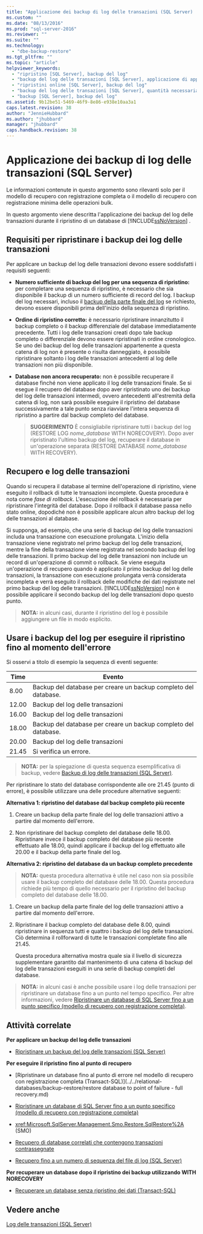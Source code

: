 ```yaml
---
title: "Applicazione dei backup di log delle transazioni (SQL Server) | Microsoft Docs"
ms.custom: ""
ms.date: "08/13/2016"
ms.prod: "sql-server-2016"
ms.reviewer: ""
ms.suite: ""
ms.technology: 
  - "dbe-backup-restore"
ms.tgt_pltfrm: ""
ms.topic: "article"
helpviewer_keywords: 
  - "ripristino [SQL Server], backup del log"
  - "backup del log delle transazioni [SQL Server], applicazione di applicazioni"
  - "ripristini online [SQL Server], backup del log"
  - "backup del log delle transazioni [SQL Server], quantità necessaria per la sequenza di ripristino"
  - "backup [SQL Server], backup del log"
ms.assetid: 9b12be51-5469-46f9-8e86-e938e10aa3a1
caps.latest.revision: 38
author: "JennieHubbard"
ms.author: "jhubbard"
manager: "jhubbard"
caps.handback.revision: 38
---
```

# Applicazione dei backup di log delle transazioni (SQL Server)
  Le informazioni contenute in questo argomento sono rilevanti solo per il modello di recupero con registrazione completa o il modello di recupero con registrazione minima delle operazioni bulk.  
  
 In questo argomento viene descritta l'applicazione dei backup del log delle transazioni durante il ripristino di un database di [!INCLUDE[ssNoVersion](../../includes/ssnoversion-md.md)] .  
 
  
##  <a name="Requirements"></a> Requisiti per ripristinare i backup dei log delle transazioni  
 Per applicare un backup del log delle transazioni devono essere soddisfatti i requisiti seguenti:  
  
-   **Numero sufficiente di backup del log per una sequenza di ripristino:** per completare una sequenza di ripristino, è necessario che sia disponibile il backup di un numero sufficiente di record del log. I backup del log necessari, incluso il [backup della parte finale del log](../../relational-databases/backup-restore/tail-log-backups-sql-server.md) se richiesto, devono essere disponibili prima dell'inizio della sequenza di ripristino.  
  
-   **Ordine di ripristino corretto:**  è necessario ripristinare innanzitutto il backup completo o il backup differenziale del database immediatamente precedente. Tutti i log delle transazioni creati dopo tale backup completo o differenziale devono essere ripristinati in ordine cronologico. Se uno dei backup del log delle transazioni appartenente a questa catena di log non è presente o risulta danneggiato, è possibile ripristinare soltanto i log delle transazioni antecedenti al log delle transazioni non più disponibile.  
  
-   **Database non ancora recuperato:**  non è possibile recuperare il database finché non viene applicato il log delle transazioni finale. Se si esegue il recupero del database dopo aver ripristinato uno dei backup del log delle transazioni intermedi, ovvero antecedenti all'estremità della catena di log, non sarà possibile eseguire il ripristino del database successivamente a tale punto senza riavviare l'intera sequenza di ripristino a partire dal backup completo del database.  
  
    > **SUGGERIMENTO** È consigliabile ripristinare tutti i backup del log (RESTORE LOG *nome_database* WITH NORECOVERY). Dopo aver ripristinato l'ultimo backup del log, recuperare il database in un'operazione separata (RESTORE DATABASE *nome_database* WITH RECOVERY).  
  
##  <a name="RecoveryAndTlogs"></a> Recupero e log delle transazioni  
 Quando si recupera il database al termine dell'operazione di ripristino, viene eseguito il rollback di tutte le transazioni incomplete. Questa procedura è nota come *fase di rollback*. L'esecuzione del rollback è necessaria per ripristinare l'integrità del database. Dopo il rollback il database passa nello stato online, dopodiché non è possibile applicare alcun altro backup del log delle transazioni al database.  
  
 Si supponga, ad esempio, che una serie di backup del log delle transazioni includa una transazione con esecuzione prolungata. L'inizio della transazione viene registrato nel primo backup del log delle transazioni, mentre la fine della transazione viene registrata nel secondo backup del log delle transazioni. Il primo backup del log delle transazioni non include un record di un'operazione di commit o rollback. Se viene eseguita un'operazione di recupero quando è applicato il primo backup del log delle transazioni, la transazione con esecuzione prolungata verrà considerata incompleta e verrà eseguito il rollback delle modifiche dei dati registrate nel primo backup del log delle transazioni. [!INCLUDE[ssNoVersion](../../includes/ssnoversion-md.md)] non è possibile applicare il secondo backup del log delle transazioni dopo questo punto.  
  
> **NOTA:** in alcuni casi, durante il ripristino del log è possibile aggiungere un file in modo esplicito.  
  
##  <a name="PITrestore"></a> Usare i backup del log per eseguire il ripristino fino al momento dell'errore  
 Si osservi a titolo di esempio la sequenza di eventi seguente:  
  
|Time|Evento|  
|----------|-----------|  
|8.00|Backup del database per creare un backup completo del database.|  
|12.00|Backup del log delle transazioni|  
|16.00|Backup del log delle transazioni|  
|18.00|Backup del database per creare un backup completo del database.|  
|20.00|Backup del log delle transazioni|  
|21.45|Si verifica un errore.|  
  
> **NOTA:** per la spiegazione di questa sequenza esemplificativa di backup, vedere [Backup di log delle transazioni &#40;SQL Server&#41;](../../relational-databases/backup-restore/transaction-log-backups-sql-server.md).  
  
 Per ripristinare lo stato del database corrispondente alle ore 21.45 (punto di errore), è possibile utilizzare una delle procedure alternative seguenti:  
  
 **Alternativa 1: ripristino del database dal backup completo più recente**  
  
1.  Creare un backup della parte finale del log delle transazioni attivo a partire dal momento dell'errore.  
  
2.  Non ripristinare del backup completo del database delle 18.00. Ripristinare invece il backup completo del database più recente effettuato alle 18.00, quindi applicare il backup del log effettuato alle 20.00 e il backup della parte finale del log.  
  
 **Alternativa 2: ripristino del database da un backup completo precedente**  
  
> **NOTA:** questa procedura alternativa è utile nel caso non sia possibile usare il backup completo del database delle 18.00. Questa procedura richiede più tempo di quello necessario per il ripristino del backup completo del database delle 18.00.  
  
1.  Creare un backup della parte finale del log delle transazioni attivo a partire dal momento dell'errore.  
  
2.  Ripristinare il backup completo del database delle 8.00, quindi ripristinare in sequenza tutti e quattro i backup del log delle transazioni. Ciò determina il rollforward di tutte le transazioni completate fino alle 21.45.  
  
     Questa procedura alternativa mostra quale sia il livello di sicurezza supplementare garantito dal mantenimento di una catena di backup del log delle transazioni eseguiti in una serie di backup completi del database.  
  
> **NOTA:** in alcuni casi è anche possibile usare i log delle transazioni per ripristinare un database fino a un punto nel tempo specifico. Per altre informazioni, vedere [Ripristinare un database di SQL Server fino a un punto specifico &#40;modello di recupero con registrazione completa&#41;](../../relational-databases/backup-restore/restore-a-sql-server-database-to-a-point-in-time-full-recovery-model.md).  
  
##  <a name="RelatedTasks"></a> Attività correlate  
 **Per applicare un backup del log delle transazioni**  
  
-   [Ripristinare un backup del log delle transazioni &#40;SQL Server&#41;](../../relational-databases/backup-restore/restore-a-transaction-log-backup-sql-server.md)  
  
 **Per eseguire il ripristino fino al punto di recupero**  
  
-   [Ripristinare un database fino al punto di errore nel modello di recupero con registrazione completa &#40;Transact-SQL&#41;](../../relational-databases/backup-restore/restore database to point of failure - full recovery.md)  
  
-   [Ripristinare un database di SQL Server fino a un punto specifico &#40;modello di recupero con registrazione completa&#41;](../../relational-databases/backup-restore/restore-a-sql-server-database-to-a-point-in-time-full-recovery-model.md)  
  
-   <xref:Microsoft.SqlServer.Management.Smo.Restore.SqlRestore%2A> (SMO)  
  
-   [Recupero di database correlati che contengono transazioni contrassegnate](../../relational-databases/backup-restore/recovery-of-related-databases-that-contain-marked-transaction.md)  
  
-   [Recupero fino a un numero di sequenza del file di log &#40;SQL Server&#41;](../../relational-databases/backup-restore/recover-to-a-log-sequence-number-sql-server.md)  
  
 **Per recuperare un database dopo il ripristino dei backup utilizzando WITH NORECOVERY**  
  
-   [Recuperare un database senza ripristino dei dati &#40;Transact-SQL&#41;](../../relational-databases/backup-restore/recover-a-database-without-restoring-data-transact-sql.md)  
  
## Vedere anche  
 [Log delle transazioni &#40;SQL Server&#41;](../../relational-databases/logs/the-transaction-log-sql-server.md)  
  
  